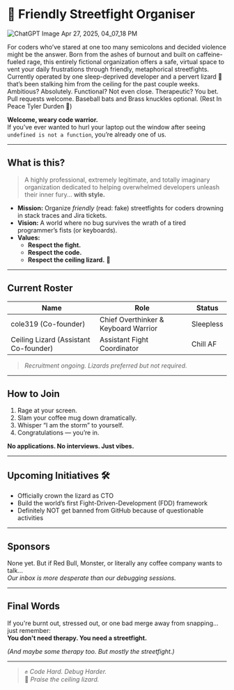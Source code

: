 # 🥊 Friendly Streetfight Organiser

![ChatGPT Image Apr 27, 2025, 04_07_18 PM](https://github.com/user-attachments/assets/087682c8-1f1b-4ed6-b6a6-8302acc33d3c)


For coders who’ve stared at one too many semicolons and decided violence might be the answer. Born from the ashes of burnout and built on caffeine-fueled rage, this entirely fictional organization offers a safe, virtual space to vent your daily frustrations through friendly, metaphorical streetfights.
Currently operated by one sleep-deprived developer and a pervert lizard 🦎 that’s been stalking him from the ceiling for the past couple weeks. Ambitious? Absolutely. Functional? Not even close. Therapeutic? You bet.
Pull requests welcome. Baseball bats and Brass knuckles optional. (Rest In Peace Tyler Durden 🌹)


**Welcome, weary code warrior.**  
If you’ve ever wanted to hurl your laptop out the window after seeing `undefined is not a function`, you’re already one of us.

---

## What is this?

> A highly professional, extremely legitimate, and totally imaginary organization dedicated to helping overwhelmed developers unleash their inner fury... **with style.**

- **Mission:** Organize *friendly* (read: fake) streetfights for coders drowning in stack traces and Jira tickets.
- **Vision:** A world where no bug survives the wrath of a tired programmer’s fists (or keyboards).
- **Values:**  
  - **Respect the fight.**
  - **Respect the code.**
  - **Respect the ceiling lizard.** 🦎

---

## Current Roster

| Name         | Role                         | Status   |
|--------------|-------------------------------|----------|
| cole319 (Co-founder) | Chief Overthinker & Keyboard Warrior | Sleepless |
| Ceiling Lizard (Assistant Co-founder) | Assistant Fight Coordinator | Chill AF |

> *Recruitment ongoing. Lizards preferred but not required.*

---

## How to Join

1. Rage at your screen.
2. Slam your coffee mug down dramatically.
3. Whisper “I am the storm” to yourself.
4. Congratulations — you’re in.

**No applications. No interviews. Just vibes.**

---

## Upcoming Initiatives 🛠️

- Officially crown the lizard as CTO
- Build the world’s first Fight-Driven-Development (FDD) framework
- Definitely NOT get banned from GitHub because of questionable activities

---

## Sponsors

None yet. But if Red Bull, Monster, or literally any coffee company wants to talk...  
*Our inbox is more desperate than our debugging sessions.*

---

## Final Words

If you're burnt out, stressed out, or one bad merge away from snapping...  
just remember:  
**You don't need therapy. You need a streetfight.**

*(And maybe some therapy too. But mostly the streetfight.)*

---

> ✊ *Code Hard. Debug Harder.*  
> 🦎 *Praise the ceiling lizard.*
